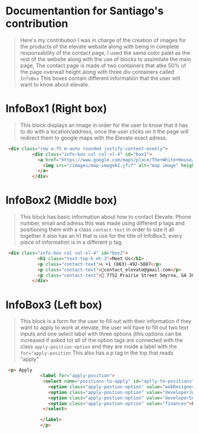 # Documentantion for Santiago's contribution 

> Here's my contribution I was in charge of the creation of images for the products of the elevate website along with being in complete responsability of the contact page, I used the same color palet as the rest of the website along with the use of blocks to assimilate the main page, The contact page is made of two containers that atke 50% of the page overwall height along with three div containers called `InfoBox` This boxes contain different information that the user will want to know about elevate. 
 
# InfoBox1 (Right box)
> This block displays an image in order for the user to know that it has to do with a location/address, once the user clicks on it the page will redirect them to google maps with the Elevate exact adress.

```html
 <div class="row w-75 m-auto rounded justify-content-evenly">
          <div class="info-box col col-xl-4" id="box1">
            <a href="https://www.google.com/maps/place/The+White+House/@38.889572,-77.0197418,15z/data=!4m14!1m7!3m6!1s0x89b7b829c469e329:0x2b85169381fa9d8b!2sCapitol+Hill!8m2!3d38.8895563!4d-77.0094206!16s%2Fg%2F1txy36_6!3m5!1s0x89b7b7bcdecbb1df:0x715969d86d0b76bf!8m2!3d38.8976763!4d-77.0365298!16zL20vMDgxc3E?entry=ttu">
              <img src="/images/map-imageAI.jfif" alt="map image" height="100%" width="100%" style="border-radius:  10px;">
            </a>
          </div>
```
# InfoBox2 (Middle box)

> This block has basic information about how to contact Elevate: Phone number, email and adress this was made using different p tags and positioning them with a class `contact-text` in order to size it all together it also has an h1 that is use for the title of InfoBox3, every piece of information is in a different p tag.

```html
 <div class="info-box col col-xl-4" id="box2">
            <h1 class="text-top-h mt-3">Meet Us</h1>
            <p class="contact-text">📞 +1 (863)-492-5087</p>
            <p class="contact-text">💬contact_elevate@gmail.com</p>
            <p class="contact-text">📍 7752 Prairie Street Smyrna, GA 30080</p>
          </div>
```

# InfoBox3 (Left box)

> This block is a form for the user to fill out with their information if they want to apply to work at elevate, the user will have to fill out two text inputs and one select label with three options (this options can be increased if asked to) all of the option tags are connected with the class `apply-position-option` and they are inside a label with the `for="apply-position` This also has a p tag in the top that reads "apply"

```html
 <p> Apply
             <label for="apply-position">
              <select name="positions-to-apply" id="aplly-to-positions">
                <option class="apply-postion-option" value="webDesigner">Web Designer</option>
                <option class="apply-postion-option" value="developerJunior">Junior Developer</option>
                <option class="apply-postion-option" value="developerSenior">Senior Developer</option>
                <option class="apply-postion-option" value="finances">Finances deparment</option>
              </select>

             </label>
             </p>
      
```